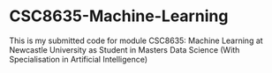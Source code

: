 # CSC8635-Machine-Learning
This is my submitted code for module CSC8635: Machine Learning at Newcastle University as Student in Masters Data Science (With Specialisation in Artificial Intelligence)
